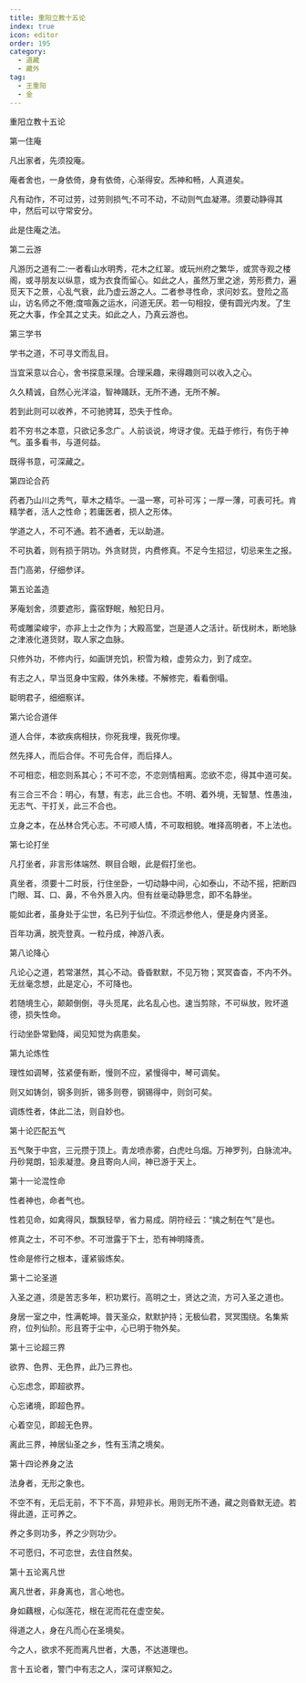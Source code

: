 ```yaml
---
title: 重阳立教十五论
index: true
icon: editor
order: 195
category:
  - 道藏
  - 藏外
tag:
  - 王重阳
  - 金
---
```


重阳立教十五论  

第一住庵  

凡出家者，先须投庵。  

庵者舍也，一身依倚，身有依倚，心渐得安。炁神和畅，人真道矣。  

凡有动作，不可过劳，过劳则损气;不可不动，不动则气血凝滞。须要动静得其中，然后可以守常安分。  

此是住庵之法。  

第二云游  

凡游历之道有二:一者看山水明秀，花木之红翠。或玩州府之繁华，或赏寺观之楼阁，或寻朋友以纵意，或为衣食而留心。如此之人，虽然万里之途，劳形费力，遍觅天下之景，心乱气衰，此乃虚云游之人。二者参寻性命，求问妙玄。登险之高山，访名师之不倦;度喧轰之运水，问道无厌。若一句相投，便有圆光内发。了生死之大事，作全其之丈夫。如此之人，乃真云游也。  

第三学书  

学书之道，不可寻文而乱目。  

当宜采意以合心，舍书探意采理。合理采趣，来得趣则可以收入之心。  

久久精诚，自然心光洋溢，智神踊跃，无所不通，无所不解。  

若到此则可以收养，不可驰骋耳，恐失于性命。  

若不穷书之本意，只欲记多念广。人前谈说，垮讶才俊。无益于修行，有伤于神气。虽多看书，与道何益。  

既得书意，可深藏之。  

第四论合药  

药者乃山川之秀气，草木之精华。一温一寒，可补可泻；一厚一薄，可表可托。肯精学者，活人之性命；若庸医者，损人之形体。  

学道之人，不可不通。若不通者，无以助道。  

不可执着，则有损于阴功。外贪财货，内费修真。不足今生招愆，切忌来生之报。  

吾门高弟，仔细参详。  

第五论盖造  

茅庵划舍，须要遮形，露宿野眠，触犯日月。  

苟或雕梁峻宇，亦非上士之作为；大殿高堂，岂是道人之活计。斫伐树木，断地脉之津液化道货财，取人家之血脉。  

只修外功，不修内行，如画饼充饥，积雪为粮，虚劳众力，到了成空。  

有志之人，早当觅身中宝殿，体外朱楼。不解修完，看看倒塌。  

聪明君子，细细察详。  

第六论合道伴  

道人合伴，本欲疾病相扶，你死我埋，我死你埋。  

然先择人，而后合伴。不可先合伴，而后择人。  

不可相恋，相恋则系其心；不可不恋，不恋则情相离。恋欲不恋，得其中道可矣。  

有三合三不合：明心，有慧，有志，此三合也。不明、着外境，无智慧、性愚浊，无志气、干打关，此三不合也。  

立身之本，在丛林合凭心志。不可顺人情，不可取相貌。唯择高明者，不上法也。  

第七论打坐  

凡打坐者，非言形体端然、瞑目合眼，此是假打坐也。  

真坐者，须要十二时辰，行住坐卧，一切动静中间，心如泰山，不动不摇，把断四门眼、耳、口、鼻，不令外景入内。但有丝毫动静思念，即不名静坐。  

能如此者，虽身处于尘世，名已列于仙位。不须远参他人，便是身内贤圣。  

百年功满，脱壳登真。一粒丹成，神游八表。  

第八论降心  

凡论心之道，若常湛然，其心不动。昏昏默默，不见万物；冥冥杳杳，不内不外。无丝毫念想，此是定心，不可降也。  

若随境生心，颠颠倒倒，寻头觅尾，此名乱心也。速当剪除，不可纵放，败坏道德，损失性命。  

行动坐卧常勤降，闻见知觉为病患矣。  

第九论炼性  

理性如调琴，弦紧便有断，慢则不应，紧慢得中，琴可调矣。  

则又如铸剑，钢多则折，锡多则卷，钢锡得中，则剑可矣。  

调炼性者，体此二法，则自妙也。  

第十论匹配五气  

五气聚于中宫，三元攒于顶上。青龙喷赤雾，白虎吐乌烟。万神罗列，白脉流冲。丹砂晃朗，铅汞凝澄。身且寄向人间，神已游于天上。  

第十一论混性命  

性者神也，命者气也。  

性若见命，如禽得风，飘飘轻举，省力易成。阴符经云：“擒之制在气”是也。  

修真之士，不可不参。不可泄露于下士，恐有神明降责。  

性命是修行之根本，谨紧锻炼矣。  

第十二论圣道  

入圣之道，须是苦志多年，积功累行。高明之士，贤达之流，方可入圣之道也。  

身居一室之中，性满乾坤。普天圣众，默默护持；无极仙君，冥冥围绕。名集紫府，位列仙阶。形且寄于尘中，心已明于物外矣。  

第十三论超三界  

欲界、色界、无色界，此乃三界也。  

心忘虑念，即超欲界。  

心忘诸境，即超色界。  

心着空见，即超无色界。  

离此三界，神居仙圣之乡，性有玉清之境矣。  

第十四论养身之法  

法身者，无形之象也。  

不空不有，无后无前，不下不高，非短非长。用则无所不通，藏之则昏默无迹。若得此道，正可养之。  

养之多则功多，养之少则功少。  

不可愿归，不可恋世，去住自然矣。  

第十五论离凡世  

离凡世者，非身离也，言心地也。  

身如藕根，心似莲花，根在泥而花在虚空矣。  

得道之人，身在凡而心在圣境矣。  

今之人，欲求不死而离凡世者，大愚，不达道理也。  

言十五论者，警门中有志之人，深可详察知之。  
